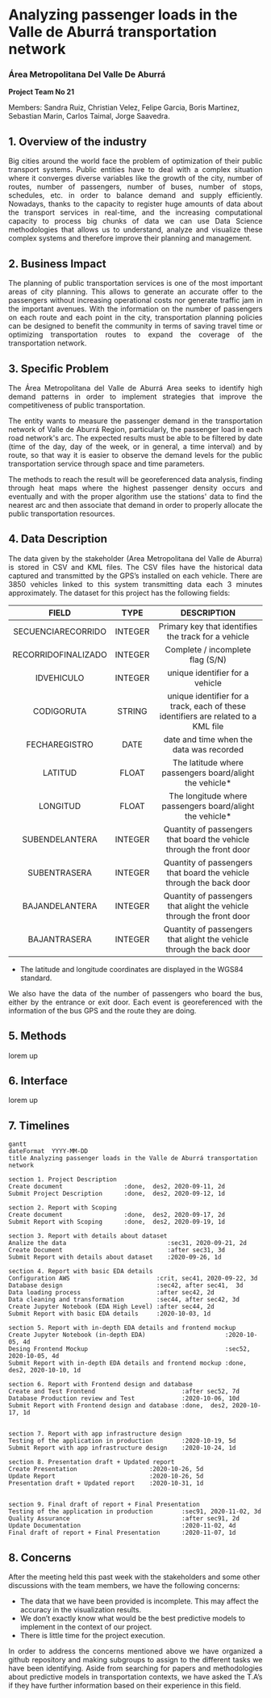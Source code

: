 # Analyzing passenger loads in the Valle de Aburrá transportation network
### Área Metropolitana Del Valle De Aburrá
**Project Team No 21**

Members: Sandra Ruiz, Christian Velez, Felipe Garcia, Boris Martinez, Sebastian Marin, Carlos Taimal, Jorge Saavedra.

## 1. Overview of the industry
<p style='text-align: justify;'> 
Big cities around the world face the problem of optimization of their public transport systems. Public entities have to deal with a complex situation where it converges diverse variables like the growth of the city, number of routes, number of passengers, number of buses, number of stops, schedules, etc. in order to balance demand and supply efficiently. Nowadays, thanks to the capacity to register huge amounts of data about the transport services in real-time, and the increasing computational capacity to process big chunks of data we can use Data Science methodologies that allows us to understand, analyze and visualize these complex systems and therefore improve their planning and management.
</p>

## 2. Business Impact
<p style='text-align: justify;'> 
The planning of public transportation services is one of the most important areas of city planning. This allows to generate an accurate offer to the passengers without increasing operational costs nor generate traffic jam in the important avenues. With the information on the number of passengers on each route and each point in the city, transportation planning policies can be designed to benefit the community in terms of saving travel time or optimizing transportation routes to expand the coverage of the transportation network.
</p>

## 3. Specific Problem
<p style='text-align: justify;'> 
The Área Metropolitana del Valle de Aburrá Area seeks to identify high demand patterns in order to implement strategies that improve the competitiveness of public transportation.
</p>
<p style='text-align: justify;'> 
The entity wants to measure the passenger demand in the transportation network of Valle de Aburrá Region, particularly, the passenger load in each road network's arc. The expected results must be able to be filtered by date (time of the day, day of the week, or in general, a time interval) and by route, so that way it is easier to observe the demand levels for the public transportation service through space and time parameters.
</p>
<p style='text-align: justify;'> 
The methods to reach the result will be georeferenced data analysis, finding through heat maps where the highest passenger density occurs and eventually and with the proper algorithm use the stations' data to find the nearest arc and then associate that demand in order to properly allocate the public transportation resources.
</p>

## 4. Data Description
<p style='text-align: justify;'> 
The data given by the stakeholder (Area Metropolitana del Valle de Aburra) is stored in CSV and KML files.
The CSV files have the historical data captured and transmitted by the GPS’s installed on each vehicle. There are 3850 vehicles linked to this system transmitting data each 3 minutes approximately. The dataset for this project has the following fields:
</p>

|        FIELD        |   TYPE  |                                    DESCRIPTION                                    |
|:-------------------:|:-------:|:---------------------------------------------------------------------------------:|
| SECUENCIARECORRIDO  | INTEGER | Primary key that identifies the track for a vehicle                               |
| RECORRIDOFINALIZADO | INTEGER | Complete / incomplete flag (S/N)                                                  |
| IDVEHICULO          | INTEGER | unique identifier for a vehicle                                                   |
| CODIGORUTA          | STRING  | unique identifier for a track, each of these identifiers are related to a KML file|
| FECHAREGISTRO       | DATE    | date and time when the data was recorded                                          |
| LATITUD             | FLOAT   | The latitude where passengers board/alight the vehicle*                           |
| LONGITUD            | FLOAT   | The longitude where passengers board/alight the vehicle*                          |
| SUBENDELANTERA      | INTEGER | Quantity of passengers that board the vehicle through the front door              |
| SUBENTRASERA        | INTEGER | Quantity of passengers that board the vehicle through the back door               |
| BAJANDELANTERA      | INTEGER | Quantity of passengers that alight the vehicle through the front door             |
| BAJANTRASERA        | INTEGER | Quantity of passengers that alight the vehicle through the back door              |

* The latitude and longitude coordinates are displayed in the WGS84 standard.
<p style='text-align: justify;'> 
We also have the data of the number of passengers who board the bus, either by the entrance or exit door. Each event is georeferenced with the information of the bus GPS and the route they are doing.
</p>

## 5. Methods
<p style='text-align: justify;'> 
lorem up
</p>

## 6. Interface
<p style='text-align: justify;'> 
lorem up
</p>

## 7. Timelines
```mermaid
gantt
dateFormat  YYYY-MM-DD
title Analyzing passenger loads in the Valle de Aburrá transportation network

section 1. Project Description
Create document                 :done,  des2, 2020-09-11, 2d
Submit Project Description      :done,  des2, 2020-09-12, 1d

section 2. Report with Scoping
Create document                 :done,  des2, 2020-09-17, 2d
Submit Report with Scoping      :done,  des2, 2020-09-19, 1d

section 3. Report with details about dataset
Analize the data                            :sec31, 2020-09-21, 2d
Create Document                             :after sec31, 3d
Submit Report with details about dataset    :2020-09-26, 1d

section 4. Report with basic EDA details
Configuration AWS                        :crit, sec41, 2020-09-22, 3d               
Database design                          :sec42, after sec41,  3d
Data loading process                     :after sec42, 2d
Data cleaning and transformation         :sec44, after sec42, 3d
Create Jupyter Notebook (EDA High Level) :after sec44, 2d
Submit Report with basic EDA details     :2020-10-03, 1d

section 5. Report with in-depth EDA details and frontend mockup
Create Jupyter Notebook (in-depth EDA)                      :2020-10-05, 4d
Desing Frontend Mockup                                      :sec52, 2020-10-05, 4d
Submit Report with in-depth EDA details and frontend mockup :done,  des2, 2020-10-10, 1d

section 6. Report with Frontend design and database
Create and Test Frontend                        :after sec52, 7d
Database Production review and Test             :2020-10-06, 10d
Submit Report with Frontend design and database :done,  des2, 2020-10-17, 1d


section 7. Report with app infrastructure design
Testing of the application in production        :2020-10-19, 5d
Submit Report with app infrastructure design    :2020-10-24, 1d

section 8. Presentation draft + Updated report
Create Presentation                    :2020-10-26, 5d
Update Report                          :2020-10-26, 5d
Presentation draft + Updated report    :2020-10-31, 1d


section 9. Final draft of report + Final Presentation
Testing of the application in production        :sec91, 2020-11-02, 3d
Quality Assurance                               :after sec91, 2d
Update Documentation                            :2020-11-02, 4d
Final draft of report + Final Presentation      :2020-11-07, 1d

```



## 8. Concerns
After the meeting held this past week with the stakeholders and some other discussions with the team members, we have the following concerns:
 * The data that we have been provided is incomplete.  This may affect the accuracy in the visualization results.
 * We don’t exactly know what would be the best predictive models to implement in the context of our project.
 * There is little time for the project execution.

<p style='text-align: justify;'> 
In order to address the concerns mentioned above we have organized a github repository and making subgroups to assign to the different tasks we have been identifying. Aside from searching for papers and methodologies about predictive models in transportation contexts, we have asked the T.A’s if they have further information based on their experience in this field.
</p>
